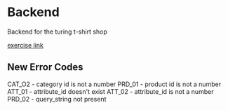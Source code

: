 # Backend

Backend for the turing t-shirt shop

[exercise link](https://turing.ly/dashboard/challenge)

## New Error Codes

CAT_O2 - category id is not a number
PRD_01 - product id is not a number
ATT_01 - attribute_id doesn't exist
ATT_02 - attribute_id is not a number
PRD_02 - query_string not present